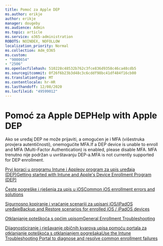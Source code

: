 ```yaml
---
title: Pomoć za Apple DEP
ms.author: erikje
author: erikje
manager: dougeby
ms.audience: Admin
ms.topic: article
ms.service: o365-administration
ROBOTS: NOINDEX, NOFOLLOW
localization_priority: Normal
ms.collection: Adm_O365
ms.custom:
- "9000654"
- "2506"
ms.openlocfilehash: 510228c48532b762c3fce836d9358c46ca48cdb5
ms.sourcegitcommit: 0f26f6b23b3d48c3c6cddf98bc41df484f16cb00
ms.translationtype: MT
ms.contentlocale: hr-HR
ms.lasthandoff: 12/08/2020
ms.locfileid: "49599012"
---
```

# <a name="help-with-apple-dep"></a><span data-ttu-id="264bf-102">Pomoć za Apple DEP</span><span class="sxs-lookup"><span data-stu-id="264bf-102">Help with Apple DEP</span></span>

<span data-ttu-id="264bf-103">Ako se uređaj DEP ne može prijaviti, a omogućen je i MFA (višestruka provjera autentičnosti), onemogućite MFA.</span><span class="sxs-lookup"><span data-stu-id="264bf-103">If a DEP device is unable to enroll and MFA (Multi-Factor Authentication) is enabled, please disable MFA.</span></span> <span data-ttu-id="264bf-104">MFA trenutno nije podržan u uvrštavanju DEP-a.</span><span class="sxs-lookup"><span data-stu-id="264bf-104">MFA is not currently supported for DEP enrollment.</span></span>

[<span data-ttu-id="264bf-105">Prvi koraci u programu Intune i Appleov program za upis uređaja (DEP)</span><span class="sxs-lookup"><span data-stu-id="264bf-105">Getting started with Intune and Apple's Device Enrollment Program (DEP)</span></span>](https://docs.microsoft.com/intune/enrollment/device-enrollment-program-enroll-ios)

[<span data-ttu-id="264bf-106">Česte pogreške i rješenja za upis u iOS</span><span class="sxs-lookup"><span data-stu-id="264bf-106">Common iOS enrollment errors and solutions</span></span>](https://docs.microsoft.com/intune/enrollment/troubleshoot-ios-enrollment-errors)

[<span data-ttu-id="264bf-107">Sigurnosno kopiranje i vraćanje scenariji za upisani iOS/iPadOS uređaje</span><span class="sxs-lookup"><span data-stu-id="264bf-107">Backup and Restore scenarios for enrolled iOS / iPadOS devices</span></span>](https://docs.microsoft.com/mem/intune/enrollment/backup-restore-ios)

[<span data-ttu-id="264bf-108">Otklanjanje poteškoća s općim upisom</span><span class="sxs-lookup"><span data-stu-id="264bf-108">General Enrollment Troubleshooting</span></span>](https://docs.microsoft.com/intune/enrollment/troubleshoot-device-enrollment-in-intune)

[<span data-ttu-id="264bf-109">Dijagnosticiranje i rješavanje običnih kvarova upisa pomoću portala za otklanjanje poteškoća s otklanjanjem pogrešaka</span><span class="sxs-lookup"><span data-stu-id="264bf-109">Use the Intune Troubleshooting Portal to diagnose and resolve common enrollment failures</span></span>](https://docs.microsoft.com/intune/fundamentals/help-desk-operators)
